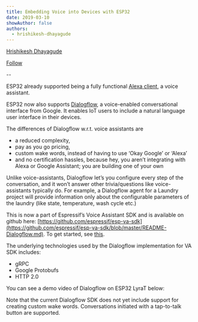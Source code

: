 ```yaml
---
title: Embedding Voice into Devices with ESP32
date: 2019-03-10
showAuthor: false
authors: 
  - hrishikesh-dhayagude
---
```

[Hrishikesh Dhayagude](https://medium.com/@dhrishi?source=post_page-----107d9211633c--------------------------------)

[Follow](https://medium.com/m/signin?actionUrl=https%3A%2F%2Fmedium.com%2F_%2Fsubscribe%2Fuser%2Fd9449153a291&operation=register&redirect=https%3A%2F%2Fblog.espressif.com%2Fembedding-voice-into-devices-with-esp32-107d9211633c&user=Hrishikesh+Dhayagude&userId=d9449153a291&source=post_page-d9449153a291----107d9211633c---------------------post_header-----------)

--

ESP32 already supported being a fully functional [Alexa client](https://github.com/espressif/esp-va-sdk/blob/master/README-Alexa.md), a voice assistant.

ESP32 now also supports [Dialogflow](https://dialogflow.com/), a voice-enabled conversational interface from Google. It enables IoT users to include a natural language user interface in their devices.

The differences of Dialogflow w.r.t. voice assistants are

- a reduced complexity,
- pay as you go pricing,
- custom wake words, instead of having to use ‘Okay Google’ or ‘Alexa’
- and no certification hassles, because hey, you aren’t integrating with Alexa or Google Assistant; you are building one of your own

Unlike voice-assistants, Dialogflow let’s you configure every step of the conversation, and it won’t answer other trivia/questions like voice-assistants typically do. For example, a Dialogflow agent for a Laundry project will provide information only about the configurable parameters of the laundry (like state, temperature, wash cycle etc.)

This is now a part of Espressif’s Voice Assistant SDK and is available on github here: [https://github.com/espressif/esp-va-sdk](https://github.com/espressif/esp-va-sdk/blob/master/README-Dialogflow.md). To get started, see [this](https://github.com/espressif/esp-va-sdk/blob/master/README-Dialogflow.md).

The underlying technologies used by the Dialogflow implementation for VA SDK includes:

- gRPC
- Google Protobufs
- HTTP 2.0

You can see a demo video of Dialogflow on ESP32 LyraT below:

Note that the current Dialogflow SDK does not yet include support for creating custom wake words. Conversations initiated with a tap-to-talk button are supported.

